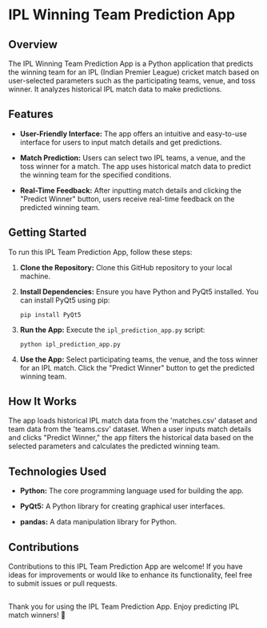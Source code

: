 # IPL Winning Team Prediction App

## Overview

The IPL Winning Team Prediction App is a Python application that predicts the winning team for an IPL (Indian Premier League) cricket match based on user-selected parameters such as the participating teams, venue, and toss winner. It analyzes historical IPL match data to make predictions.

## Features

- **User-Friendly Interface:** The app offers an intuitive and easy-to-use interface for users to input match details and get predictions.

- **Match Prediction:** Users can select two IPL teams, a venue, and the toss winner for a match. The app uses historical match data to predict the winning team for the specified conditions.

- **Real-Time Feedback:** After inputting match details and clicking the "Predict Winner" button, users receive real-time feedback on the predicted winning team.

## Getting Started

To run this IPL Team Prediction App, follow these steps:

1. **Clone the Repository:** Clone this GitHub repository to your local machine.

2. **Install Dependencies:** Ensure you have Python and PyQt5 installed. You can install PyQt5 using pip:

    ```
    pip install PyQt5
    ```

3. **Run the App:** Execute the `ipl_prediction_app.py` script:

    ```
    python ipl_prediction_app.py
    ```

4. **Use the App:** Select participating teams, the venue, and the toss winner for an IPL match. Click the "Predict Winner" button to get the predicted winning team.

## How It Works

The app loads historical IPL match data from the 'matches.csv' dataset and team data from the 'teams.csv' dataset. When a user inputs match details and clicks "Predict Winner," the app filters the historical data based on the selected parameters and calculates the predicted winning team.

## Technologies Used

- **Python:** The core programming language used for building the app.
  
- **PyQt5:** A Python library for creating graphical user interfaces.

- **pandas:** A data manipulation library for Python.

## Contributions

Contributions to this IPL Team Prediction App are welcome! If you have ideas for improvements or would like to enhance its functionality, feel free to submit issues or pull requests.

## 

Thank you for using the IPL Team Prediction App. Enjoy predicting IPL match winners! 🏏
